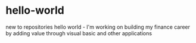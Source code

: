 # hello-world
new to repositories
hello world - I'm working on building my finance career by adding value through visual basic and other applications 

